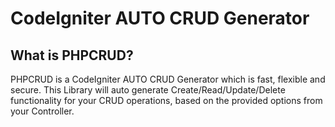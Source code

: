 # CodeIgniter AUTO CRUD Generator

## What is PHPCRUD?

PHPCRUD is a CodeIgniter AUTO CRUD Generator which is fast, flexible and secure. This Library will auto generate Create/Read/Update/Delete functionality for your CRUD operations, based on the provided options from your Controller. 
